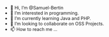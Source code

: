 - 👋 Hi, I’m @Samuel-Bertin
- 👀 I’m interested in programming.
- 🌱 I’m currently learning Java and PHP.
- 💞️ I’m looking to collaborate on OSS Projects. 
- 📫 How to reach me ...

<!---
Samuel-Bertin/Samuel-Bertin is a ✨ special ✨ repository because its `README.md` (this file) appears on your GitHub profile.
You can click the Preview link to take a look at your changes.
--->

